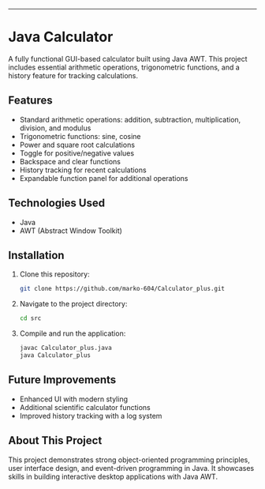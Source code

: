 ---

# Java Calculator  

A fully functional GUI-based calculator built using Java AWT. This project includes essential arithmetic operations, trigonometric functions, and a history feature for tracking calculations.  

## Features  

- Standard arithmetic operations: addition, subtraction, multiplication, division, and modulus  
- Trigonometric functions: sine, cosine  
- Power and square root calculations  
- Toggle for positive/negative values  
- Backspace and clear functions  
- History tracking for recent calculations  
- Expandable function panel for additional operations  

## Technologies Used  

- Java  
- AWT (Abstract Window Toolkit)  

## Installation  

1. Clone this repository:  
   ```sh
   git clone https://github.com/marko-604/Calculator_plus.git
   ```  
2. Navigate to the project directory:  
   ```sh
   cd src
   ```  
3. Compile and run the application:  
   ```sh
   javac Calculator_plus.java  
   java Calculator_plus  
   ```  

## Future Improvements  

- Enhanced UI with modern styling  
- Additional scientific calculator functions  
- Improved history tracking with a log system  

## About This Project  

This project demonstrates strong object-oriented programming principles, user interface design, and event-driven programming in Java. It showcases skills in building interactive desktop applications with Java AWT.  
